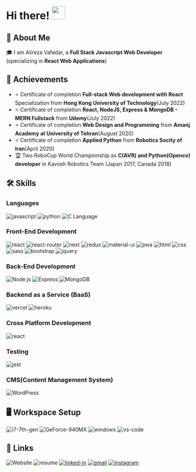 # Hi there! <img src="https://media.giphy.com/media/hvRJCLFzcasrR4ia7z/giphy.gif" height="35px">

## 🚀 About Me

🎓 I am Alireza Vafadar, a **Full Stack Javascript Web Developer** (specializing in **React Web Applications**)

## 🏅 Achievements

-   ⭐ Certificate of completion **Full-stack Web development with React** Specialization from **Hong Kong University of Technology**(July 2022)
-   ⭐ Certificate of completion **React, NodeJS, Express & MongoDB - MERN Fullstack** from **Udemy**(July 2022)
-   ⭐ Certificate of completion **Web Design and Programming** from **Amanj Academy at University of Tehran**(August 2020)
-   ⭐ Certificate of completion **Applied Python** from **Robotics Socity of Iran**(April 2020) 
-   🏆 Two RoboCup World Championship as **C(AVR) and Python(Opencv) developer** in Kavosh Robotics Team (Japan 2017, Canada 2018) 

## 🛠️ Skills

### Languages
![javascript](https://img.shields.io/badge/JavaScript-323330?style=for-the-badge&logo=javascript&logoColor=F7DF1E)
![python](https://img.shields.io/badge/Python-3776AB?style=for-the-badge&logo=python&logoColor=white)
![C Language](https://img.shields.io/badge/C-3776AB?style=for-the-badge&logo=C&logoColor=White)

### Front-End Development

![react](https://img.shields.io/badge/React-20232A?style=for-the-badge&logo=react&logoColor=61DAFB)
![react-router](https://img.shields.io/badge/React_Router-CA4245?style=for-the-badge&logo=react-router&logoColor=white)
![next](https://img.shields.io/badge/Next-000000?style=for-the-badge&logo=nextdotjs&logoColor=FFFFFF)
![redux](https://img.shields.io/badge/Redux-593D88?style=for-the-badge&logo=redux&logoColor=white)
![material-ui](https://img.shields.io/badge/Material_UI-0081CB?style=for-the-badge&logo=mui&logoColor=white)
![pwa](https://img.shields.io/badge/Progressive_Web_App-4285F4?style=for-the-badge&logo=googlechrome&logoColor=white)
![html](https://img.shields.io/badge/HTML5-E34F26?style=for-the-badge&logo=html5&logoColor=white)
![css](https://img.shields.io/badge/CSS3-1572B6?style=for-the-badge&logo=css3&logoColor=white)
![sass](https://img.shields.io/badge/SASS-CC6699?style=for-the-badge&logo=sass&logoColor=white)
![bootstrap](https://img.shields.io/badge/Bootstrap-563D7C?style=for-the-badge&logo=bootstrap&logoColor=white)
![jquery](https://img.shields.io/badge/jQuery-0769AD?style=for-the-badge&logo=jquery&logoColor=white)

### Back-End Development
![Node.js](https://img.shields.io/badge/Node.js-20232A?style=for-the-badge&logo=Node.js&logoColor=green)
![Express](https://img.shields.io/badge/Express-0769AD?style=for-the-badge&logo=Express&logoColor=white)
![MongoDB](https://img.shields.io/badge/MongoDB-000000?style=for-the-badge&logo=MongoDB&logoColor=green)

### Backend as a Service (BaaS)

![vercel](https://img.shields.io/badge/Vercel-000000?style=for-the-badge&logo=Vercel&logoColor=white)
![heroku](https://img.shields.io/badge/Heroku-430098?style=for-the-badge&logo=heroku&logoColor=white)

### Cross Platform Development

![react](https://img.shields.io/badge/React-native-28B6F6?style=for-the-badge&logo=react&logoColor=white)

### Testing

![jest](https://img.shields.io/badge/Jest-C21325?style=for-the-badge&logo=jest&logoColor=white)

### CMS(Content Management System)
![WordPress](https://img.shields.io/badge/WordPress-3776AB?style=for-the-badge&logo=WordPress&logoColor=white)

## 🖥️ Workspace Setup

![i7-7th-gen](https://img.shields.io/badge/Intel-Core_i7_7th-0071C5?style=for-the-badge&logo=intel&logoColor=white)
![GeForce-940MX](https://img.shields.io/badge/NVIDIA-GeForce940MX-76B900?style=for-the-badge&logo=nvidia&logoColor=white)
![windows](https://img.shields.io/badge/Windows_10-0078D6?style=for-the-badge&logo=windows&logoColor=white)
![vs-code](https://img.shields.io/badge/VS_Code-007ACC?style=for-the-badge&logo=Visual-Studio-Code&logoColor=white)

## 🔗 Links

![Website](https://img.shields.io/badge/website-5340ff?style=for-the-badge&logo=Google-chrome&logoColor=white)
![resume](https://img.shields.io/badge/Resume-4285F4?style=for-the-badge&logo=read-the-docs&logoColor=white)
[![linked-in](https://img.shields.io/badge/Linked_In-0077B5?style=for-the-badge&logo=LinkedIn&logoColor=white)](https://www.linkedin.com/in/alirezavafadar/)
[![gmail](https://img.shields.io/badge/Gmail-D14836?style=for-the-badge&logo=Gmail&logoColor=white)](mailto:https://github.com)
[![instagram](https://img.shields.io/badge/Instagram-E4405F?style=for-the-badge&logo=instagram&logoColor=white)](https://www.instagram.com/loyalireza/)
